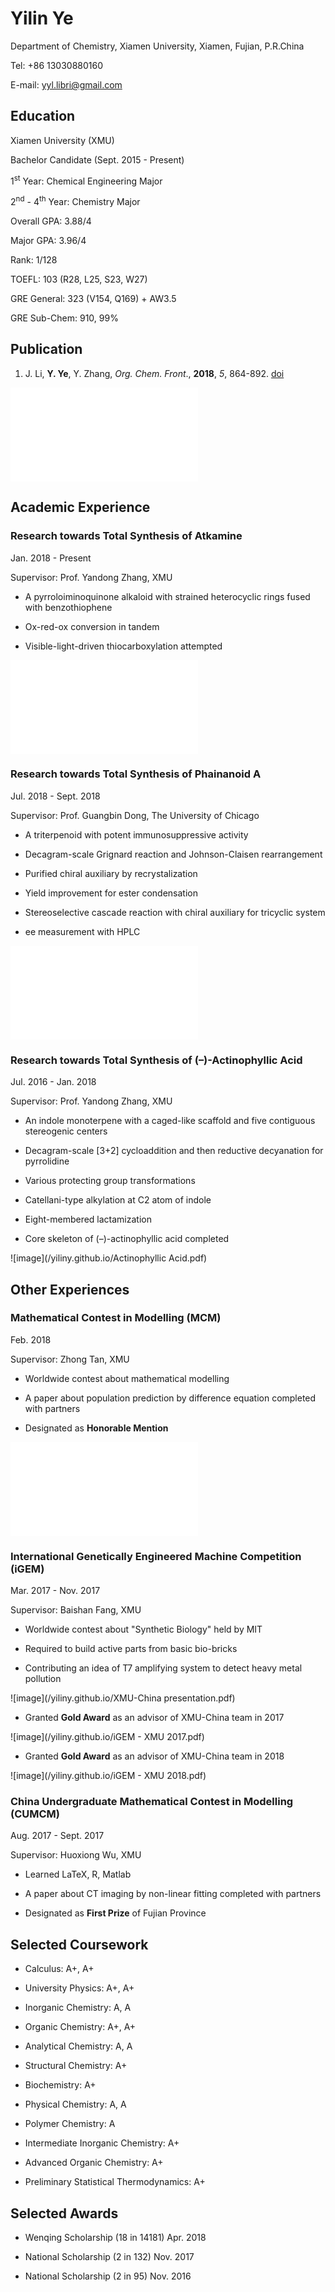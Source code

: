 # Yilin Ye

Department of Chemistry, Xiamen University, Xiamen, Fujian, P.R.China

Tel: +86 13030880160

E-mail: yyl.libri@gmail.com

## Education

Xiamen University (XMU)

Bachelor Candidate (Sept. 2015 - Present)

1<sup>st</sup> Year: Chemical Engineering Major

2<sup>nd</sup> - 4<sup>th</sup> Year: Chemistry Major

Overall GPA: 3.88/4

Major GPA: 3.96/4

Rank: 1/128

TOEFL: 103 (R28, L25, S23, W27)

GRE General: 323 (V154, Q169) + AW3.5

GRE Sub-Chem: 910, 99%

## Publication

1. J. Li, **Y. Ye**, Y. Zhang, _Org. Chem. Front_., **2018**, _5_, 864-892. [doi](http://pubs.rsc.org/en/Content/ArticleLanding/2018/QO/C7QO01077J)

![image](/yiliny.github.io/GA.pdf)

## Academic Experience

### Research towards Total Synthesis of Atkamine

Jan. 2018 - Present

Supervisor: Prof. Yandong Zhang, XMU

- A pyrroloiminoquinone alkaloid with strained heterocyclic rings fused with benzothiophene

- Ox-red-ox conversion in tandem

- Visible-light-driven thiocarboxylation attempted

![image](/yiliny.github.io/sul.pdf)

### Research towards Total Synthesis of Phainanoid A

Jul. 2018 - Sept. 2018

Supervisor: Prof. Guangbin Dong, The University of Chicago

- A triterpenoid with potent immunosuppressive activity

- Decagram-scale Grignard reaction and Johnson-Claisen rearrangement

- Purified chiral auxiliary by recrystalization

- Yield improvement for ester condensation

- Stereoselective cascade reaction with chiral auxiliary for tricyclic system

- ee measurement with HPLC

![image](/yiliny.github.io/Ph.pdf)

### Research towards Total Synthesis of (–)-Actinophyllic Acid

Jul. 2016 - Jan. 2018

Supervisor: Prof. Yandong Zhang, XMU

- An indole monoterpene with a caged-like scaffold and five contiguous stereogenic centers

- Decagram-scale [3+2] cycloaddition and then reductive decyanation for pyrrolidine

- Various protecting group transformations

- Catellani-type alkylation at C2 atom of indole

- Eight-membered lactamization

- Core skeleton of (–)-actinophyllic acid completed

![image](/yiliny.github.io/Actinophyllic Acid.pdf)

## Other Experiences

### Mathematical Contest in Modelling (MCM)

Feb. 2018

Supervisor: Zhong Tan, XMU

- Worldwide contest about mathematical modelling

- A paper about population prediction by difference equation completed with partners

- Designated as **Honorable Mention**

![image](/yiliny.github.io/88382.pdf)

### International Genetically Engineered Machine Competition (iGEM)

Mar. 2017 - Nov. 2017

Supervisor: Baishan Fang, XMU

- Worldwide contest about "Synthetic Biology" held by MIT

- Required to build active parts from basic bio-bricks

- Contributing an idea of T7 amplifying system to detect heavy metal pollution

![image](/yiliny.github.io/XMU-China presentation.pdf)

- Granted **Gold Award** as an advisor of XMU-China team in 2017

![image](/yiliny.github.io/iGEM - XMU 2017.pdf)

- Granted **Gold Award** as an advisor of XMU-China team in 2018

![image](/yiliny.github.io/iGEM - XMU 2018.pdf)

### China Undergraduate Mathematical Contest in Modelling (CUMCM)

Aug. 2017 - Sept. 2017

Supervisor: Huoxiong Wu, XMU

- Learned LaTeX, R, Matlab

- A paper about CT imaging by non-linear fitting completed with partners

- Designated as **First Prize** of Fujian Province

## Selected Coursework

- Calculus: A+, A+

- University Physics: A+, A+

- Inorganic Chemistry: A, A

- Organic Chemistry: A+, A+

- Analytical Chemistry: A, A

- Structural Chemistry: A+

- Biochemistry: A+

- Physical Chemistry: A, A

- Polymer Chemistry: A

- Intermediate Inorganic Chemistry: A+

- Advanced Organic Chemistry: A+

- Preliminary Statistical Thermodynamics: A+

## Selected Awards

- Wenqing Scholarship (18 in 14181)  Apr. 2018

- National Scholarship (2 in 132)	Nov. 2017

- National Scholarship (2 in 95)	Nov. 2016

